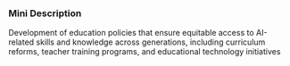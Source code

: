 ### Mini Description

Development of education policies that ensure equitable access to AI-related skills and knowledge across generations, including curriculum reforms, teacher training programs, and educational technology initiatives
